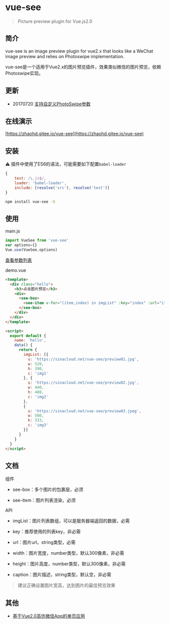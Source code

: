 # vue-see
> Picture preview plugin for Vue.js2.0

## 简介
vue-see is an image preview plugin for vue2.x that looks like a WeChat image preview and relies on Photoswipe implementation.

vue-see是一个适用于Vue2.x的图片预览插件，效果类似微信的图片预览，依赖Photoswipe实现。
## 更新
- 20170720 [支持自定义PhotoSwipe参数](https://github.com/zhaohaodang/vue-see/releases/tag/1.2.0)
## 在线演示
[https://zhaohd.gitee.io/vue-see](https://zhaohd.gitee.io/vue-see)
## 安装

⚠️ 插件中使用了ES6的语法，可能需要如下配置`babel-loader`

```javascript
{
    test: /\.js$/,
    loader: 'babel-loader',
    include: [resolve('src'), resolve('test')]
}
```

```bash
npm install vue-see -S
```
## 使用
main.js
```javascript
import VueSee from 'vue-see'
var options={}
Vue.use(VueSee,options)
```
[查看参数列表](http://photoswipe.com/documentation/options.html)

demo.vue
```html
<template>
  <div class="hello">
    <h3>点击图片预览</h3>
    <div>
      <see-box>
        <see-item v-for="(item,index) in imgList" :key="index" :url="item.u" :width="item.w" :height="item.h" :caption="item.c"></see-item>
      </see-box>
    </div>
  </div>
</template>

<script>
  export default {
    name: 'hello',
    data() {
      return {
        imgList: [{
          u: 'https://sinacloud.net/vue-see/preview01.jpg',
          w: 520,
          h: 390,
          c: 'img1'
        }, {
          u: 'https://sinacloud.net/vue-see/preview02.jpg',
          w: 440,
          h: 408,
          c: 'img2'
        },
        {
          u: 'https://sinacloud.net/vue-see/preview03.jpeg',
          w: 500,
          h: 333,
          c: 'img3'
        }]
      }
    }
  }
</script>
```
## 文档
组件

* see-box：多个图片的包裹层，必须

* see-item：图片列表渲染，必须

API

* imgList：图片列表数组，可以是服务器端返回的数据，必需
  
* key：推荐使用的列表key，非必需
  
* url：图片url，string类型，必需
  
* width：图片宽度，number类型，默认300像素，非必需
  
* height：图片高度，number类型，默认300像素，非必需
  
* caption：图片描述，string类型，默认空，非必需
  
> 建议正确设置图片宽高，达到图片的最佳预览效果

## 其他

* [基于Vue2.0高仿微信App的单页应用](https://github.com/zhaohaodang/vue-WeChat)


